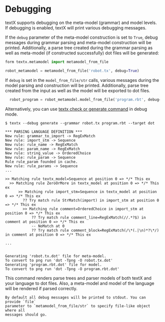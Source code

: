 # Debugging

textX supports debugging on the meta-model (grammar) and model levels. If
debugging is enabled, textX will print various debugging messages.

If the `debug` parameter of the meta-model construction is set to `True`, debug
messages during grammar parsing and meta-model construction will be printed.
Additionally, a parse tree created during the grammar parsing as well as
meta-model (if constructed successfully) dot files will be generated:

```python
form textx.metamodel import metamodel_from_file

robot_metamodel = metamodel_from_file('robot.tx', debug=True)
```

If `debug` is set in the `model_from_file/str` calls, various messages during
the model parsing and construction will be printed. Additionally, parse tree
created from the input as well as the model will be exported to dot files.

```python
  robot_program = robot_metamodel.model_from_file('program.rbt', debug=True)
```

Alternatively, you can use [textx check or generate command](textx_command.md)
in debug mode.

    $ textx --debug generate --grammar robot.tx program.rbt --target dot

    *** PARSING LANGUAGE DEFINITION ***
    New rule: grammar_to_import -> RegExMatch
    New rule: import_stm -> Sequence
    New rule: rule_name -> RegExMatch
    New rule: param_name -> RegExMatch
    New rule: string_value -> OrderedChoice
    New rule: rule_param -> Sequence
    Rule rule_param founded in cache.
    New rule: rule_params -> Sequence
    ...

    >> Matching rule textx_model=Sequence at position 0 => */* This ex
      >> Matching rule ZeroOrMore in textx_model at position 0 => */* This ex
          >> Matching rule import_stm=Sequence in textx_model at position 0 => */* This ex
            ?? Try match rule StrMatch(import) in import_stm at position 0 => */* This ex
            >> Matching rule comment=OrderedChoice in import_stm at position 0 => */* This ex
                ?? Try match rule comment_line=RegExMatch(//.*?$) in comment at position 0 => */* This ex
                -- NoMatch at 0
                ?? Try match rule comment_block=RegExMatch(/\*(.|\n)*?\*/) in comment at position 0 => */* This ex

    ...


    Generating 'robot.tx.dot' file for meta-model.
    To convert to png run 'dot -Tpng -O robot.tx.dot'
    Generating 'program.rbt.dot' file for model.
    To convert to png run 'dot -Tpng -O program.rbt.dot'

This command renders parse trees and parser models of both textX and your
language to dot files. Also, a meta-model and model of the language will be
rendered if parsed correctly.

```admonish
By default all debug messages will be printed to stdout. You can provide `file`
parameter to `metamodel_from_file/str` to specify file-like object where all
messages should go.
```


